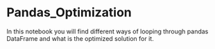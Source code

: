 # Pandas_Optimization

In this notebook you will find different ways of looping through pandas DataFrame and what is the optimized solution for it.
